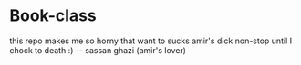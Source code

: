 # Book-class

this repo makes me so horny that want to sucks amir's dick non-stop until I chock to death :)
--  sassan ghazi (amir's lover)
